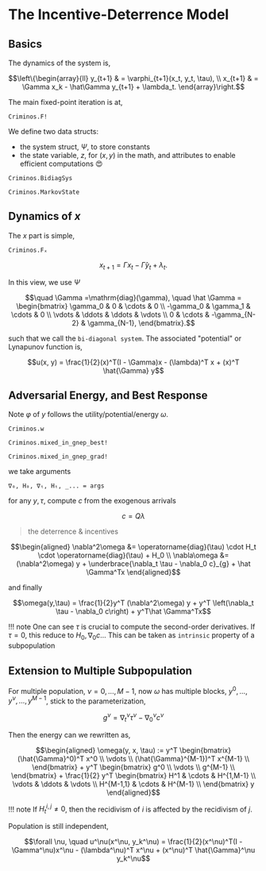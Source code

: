 
# The Incentive-Deterrence Model

## Basics
The dynamics of the system is,
```math
\left\{\begin{array}{ll}
    y_{t+1}    & = \varphi_{t+1}(x_t, y_t, \tau),         \\
    x_{t+1} & = \Gamma x_k - \hat\Gamma y_{t+1} + \lambda_t.
\end{array}\right.
```
The main fixed-point iteration is at,
```@docs
Criminos.F!
```

We define two data structs:
- the system struct, $\Psi$, to store constants
- the state variable, $z$, for $(x,y)$ in the math, and attributes to enable efficient computations 😍 
```@docs
Criminos.BidiagSys
```
```@docs
Criminos.MarkovState
```

## Dynamics of $x$
The $x$ part is simple,
```@docs
Criminos.Fₓ
```
```math
x_{t+1} = \Gamma x_t - \hat\Gamma y_t + \lambda_t.
```
In this view, we use $\Psi$
```math
\quad \Gamma =\mathrm{diag}(\gamma), \quad \hat \Gamma =
\begin{bmatrix}
    \gamma_0  & 0        & \cdots        & 0            \\
    -\gamma_0 & \gamma_1 & \cdots        & 0            \\
    \vdots    & \ddots   & \ddots        & \vdots       \\
    0         & \cdots   & -\gamma_{N-2} & \gamma_{N-1},
\end{bmatrix}.
```
such that we call the `bi-diagonal system`. 
The associated "potential" or Lynapunov function is,
```math
u(x, y) = \frac{1}{2}(x)^T(I - \Gamma)x - (\lambda)^T x + (x)^T \hat{\Gamma} y
```

## Adversarial Energy, and Best Response

Note $\varphi$ of $y$ follows the utility/potential/energy $\omega$.

```@docs
Criminos.w
```
```@docs
Criminos.mixed_in_gnep_best!
```
```@docs
Criminos.mixed_in_gnep_grad!
```

we take arguments 
```
∇₀, H₀, ∇ₜ, Hₜ, _... = args
```
for any $y,\tau$, compute $c$ from the exogenous arrivals
```math
c = Q\lambda
```

> the deterrence & incentives
```math
\begin{aligned}
\nabla^2\omega &= \operatorname{diag}(\tau) \cdot H_t \cdot \operatorname{diag}(\tau) + H_0 \\
\nabla\omega &= (\nabla^2\omega) y + \underbrace{\nabla_t \tau - \nabla_0 c}_{g} + \hat \Gamma^Tx
\end{aligned}
```
and finally
```math
\omega(y,\tau) = \frac{1}{2}y^T (\nabla^2\omega) y + y^T \left(\nabla_t \tau - \nabla_0 c\right) + y^T\hat \Gamma^Tx
```

!!! note
    One can see $\tau$ is crucial to compute the second-order derivatives. If $\tau = 0$, this reduce to $H_0, \nabla_0 c$...
    This can be taken as `intrinsic` property of a subpopulation

## Extension to Multiple Subpopulation
For multiple population, $\nu = 0,..., M-1$, now $\omega$ has multiple blocks, $y^0, \ldots, y^\nu, \ldots, y^{M-1}$, stick to the parameterization,
```math
g^\nu = \nabla^\nu_t \tau^\nu - \nabla^\nu_0 c^\nu
```
Then the energy can we rewritten as,
```math
\begin{aligned}
    \omega(y, x, \tau) := 
    y^T \begin{bmatrix}
            (\hat{\Gamma}^0)^T x^0 \\
            \vdots \\
            (\hat{\Gamma}^{M-1})^T x^{M-1} \\
        \end{bmatrix} +
    y^T \begin{bmatrix}
        g^0 \\
        \vdots \\
        g^{M-1} \\
    \end{bmatrix} +

    \frac{1}{2} y^T \begin{bmatrix}
                       H^1       & \cdots & H^{1,M-1} \\
                       \vdots    & \ddots & \vdots    \\
                       H^{M-1,1} & \cdots & H^{M-1}   \\
                     \end{bmatrix} y
\end{aligned}
```
!!! note 
    If $H_t^{i,j} \neq 0$, then the recidivism of $i$ is affected by the recidivism of $j$.

Population is still independent,
```math
\forall \nu, \quad u^\nu(x^\nu, y_k^\nu) = \frac{1}{2}(x^\nu)^T(I - \Gamma^\nu)x^\nu - (\lambda^\nu)^T x^\nu + (x^\nu)^T \hat{\Gamma}^\nu y_k^\nu
```
